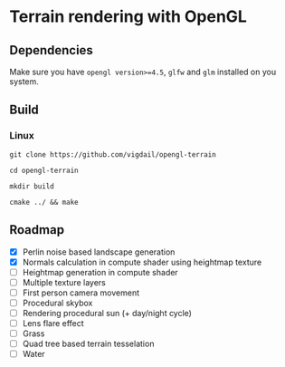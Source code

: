 # Terrain rendering with OpenGL

## Dependencies

Make sure you have ```opengl version>=4.5```, ```glfw``` and ```glm``` installed on you system.

## Build
### Linux
```git clone https://github.com/vigdail/opengl-terrain```

```cd opengl-terrain```

```mkdir build```

```cmake ../ && make```

## Roadmap

- [x] Perlin noise based landscape generation
- [x] Normals calculation in compute shader using heightmap texture
- [ ] Heightmap generation in compute shader
- [ ] Multiple texture layers
- [ ] First person camera movement
- [ ] Procedural skybox
- [ ] Rendering procedural sun (+ day/night cycle)
- [ ] Lens flare effect
- [ ] Grass
- [ ] Quad tree based terrain tesselation
- [ ] Water
